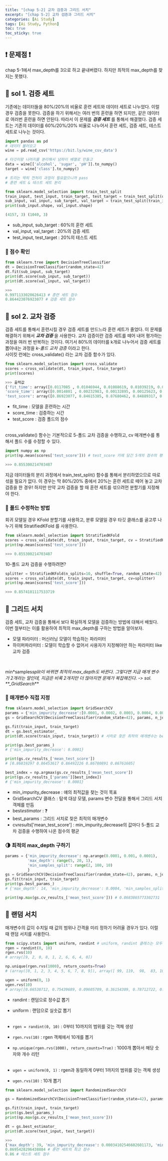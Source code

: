```yaml
---
title: "[chap 5-2] 교차 검증과 그리드 서치"
excerpt: "[chap 5-2] 교차 검증과 그리드 서치"
categories: [Ai Study]
tags: [Ai Study, Python]
toc: true
toc_sticky: true
---
```


## ❗ 문제점 ❗

chap 5-1에서 max_depth를 3으로 하고 끝내버렸다. 하지만 최적의 max_depth를 찾지는 못했다.

## 🔮 sol 1. 검증 세트

기존에는 데이터들을 80%/20%의 비율로 훈련 세트와 데이터 세트로 나누었다. 이럴 경우 검증을 못한다. 검증을 하기 위해서는 여러 번의 훈련을 하면 되지만, 같은 데이터로 여러번 훈련을 하면 안된다. 따라서 이 문제를 **_검증 세트_** 를 통해서 해결했다. 검증 세트는 기존의 데이터를 60%/20%/20% 비율로 나누어서 훈련 세트, 검증 세트, 테스트 세트로 나누는 것이다.

```python
import pandas as pd
# 데이터 불러오고
wine = pd.read_csv('https://bit.ly/wine_csv_data')

# 타깃이랑 나머지를 분리해서 넘파이 배열로 만들고
data = wine[['alcohol', 'sugar', 'pH']].to_numpy()
target = wine['class'].to_numpy()

# 트리는 딱히 전처리 과정이 필요없으니까 pass
# 훈련 세트 & 테스트 세트 분리

from sklearn.model_selection import train_test_split
train_input, test_input, train_target, test_target = train_test_split(data, target, test_size=0.2, random_state=42)
sub_input, val_input, sub_target, val_target = train_test_split(train_input, train_target, test_size=0.2, random_state=42)
print(sub_input.shape, val_input.shape)

(4157, 3) (1040, 3)
```

- sub_input, sub_target : 60%의 훈련 세트
- val_input, val_target : 20%의 검증 세트
- test_input, test_target : 20%의 테스트 세트

### 📍 점수 확인

```python
from sklearn.tree import DecisionTreeClassifier
dt = DecisionTreeClassifier(random_state=42)
dt.fit(sub_input, sub_target)
print(dt.score(sub_input, sub_target))
print(dt.score(val_input, val_target))

>>>
0.9971133028626413 # 훈련 세트 점수
0.864423076923077 # 검증 세트 점수
```

## 🔮 sol 2. 교차 검증

검증 세트를 통해서 훈련시킬 경우 검증 세트를 만드느라 훈련 세트가 줄었다. 이 문제를 해결하기 위해서 **_교차 검증_** 을 사용한다. 교차 검증이란 검증 세트를 떼어 내어 평가하는 과정을 여러 번 반복하는 것이다. 여기서 80%의 데이터를 k개로 나누어서 검증 세트를 뽑아내는 과정을 _k-폴드 교차 검증_ 이라고 한다.
<br>
사이킷 런에는 cross_validate() 라는 교차 검증 함수가 있다.

```python
from sklearn.model_selection import cross_validate
scores = cross_validate(dt, train_input, train_target)
print(scores)

>>> 출력값
{'fit_time': array([0.0117085 , 0.01046944, 0.01088619, 0.01039219, 0.01086831]),
'score_time': array([0.0014801 , 0.00232983, 0.00132895, 0.00125623, 0.00124264]),
'test_score': array([0.86923077, 0.84615385, 0.87680462, 0.84889317, 0.83541867])}
```

- fit_time : 모델을 훈련하는 시간
- score_time : 검증하는 시간
- test_score : 검증 폴드의 점수
  <br> <br>

cross_validate() 함수는 기본적으로 5-폴드 교차 검증을 수행하고, cv 매개변수를 통해서 폴드 수를 수정할 수 있다.

```python
import numpy as np
print(np.mean(scores['test_score'])) # test_score 키에 담긴 5개의 점수의 평균

>>> 0.855300214703487
```

지금 데이터들의 분리 과정에서 train_test_split() 함수를 통해서 분리하였으므로 따로 섞을 필요가 없다. 이 경우는 딱 80%/20% 중에서 20%는 훈련 세트로 떼어 놓고 교차 검증을 한 경우! 하지만 만약 교차 검증을 할 때 훈련 세트를 섞으려먼 분할기를 지정해야 한다.

### 📍 폴드 수정하는 방법

회귀 모델일 경우 KFold 분할기를 사용하고, 분류 모델일 경우 타깃 클래스를 골고루 나누기 위해 StratifiedKFold 를 사용한다.

```python
from sklearn.model_selection import StratifiedKFold
scores = cross_validate(dt, train_input, train_target, cv = StratifiedKFold())
print(np.mean(scores['test_score']))

>>> 0.855300214703487
```

10-폴드 교차 검증을 수행하려면?

```python
splitter = StratifiedKFold(n_splits=10, shuffle=True, random_state=42)
scores = cross_validate(dt, train_input, train_target, cv=splitter)
print(np.mean(scores['test_score']))

>>> 0.8574181117533719
```

## 🔮 그리드 서치

검증 세트, 교차 검증을 통해서 보다 확실하게 모델을 검증하는 방법에 대해서 배웠다. 이번 절부터는 이를 활용하여 최적의 max_depth를 구하는 방법을 알아보자.
<br>

- 모델 파라미터 : 머신러닝 모델이 학습하는 파라미터
- 하이퍼파라미터 : 모델이 학습할 수 없어서 사용자가 지정해야만 하는 파라미터 like 교차 검증

<br>

min\*samples*split이 바뀌면 최적의 max_depth도 바뀐다. 그렇다면 지금 매개 변수가 2개라는 말인데, 지금은 비록 2개지만 더 많아지면 문제가 복잡해진다. -> sol. \*\*\_GridSearch*\*\*

### 📍 매개변수 직접 지정

```python
from sklearn.model_selection import GridSearchCV
params = {'min_impurity_decrease':[0.0001, 0.0002, 0.0003, 0.0004, 0.0005]} # 값을 바꿔가면서 최적의 min_impurity_decrease 결정
gs = GridSearchCV(DecisionTreeClassifier(random_state=42), params, n_jobs=-1) # GridSearchCV의 cv기본값은 5.

gs.fit(train_input, train_target)
dt = gs.best_estimator_
print(dt.score(train_input, train_target)) # 서치로 찾은 최적의 매개변수는 best_params_ 속성에 저장!

print(gs.best_params_)
# {'min_impurity_decrease': 0.0001}

print(gs.cv_results_['mean_test_score'])
# [0.86819297 0.86453617 0.86492226 0.86780891 0.86761605]

best_index = np.argmax(gs.cv_results_['mean_test_score'])
print(gs.cv_results_['params'][best_index])
# {'min_impurity_decrease': 0.0001}
```

- min_impurity_decrease : 얘의 최적값을 찾는 것이 목표
- GridSearchCV 클래스 : 탐색 대상 모델, params 변수 전달을 통해서 그리드 서치 객체를 만듬
- best*estimator* : ❓
- best_params : 그리드 서치로 찾은 최적의 매개변수
- cv*results*['mean_test_score'] : min_impurity_decrease의 값마다 5-폴드 교차 검증을 수행하여 나온 점수의 평균

### 🌗 최적의 max_depth 구하기

```python
params = {'min_impurity_decrease': np.arange(0.0001, 0.001, 0.0001),
          'max_depth': range(5, 20, 1),
          'min_samples_split': range(2, 100, 10)
          }
gs = GridSearchCV(DecisionTreeClassifier(random_state=42), params, n_jobs=-1)
gs.fit(train_input, train_target)
print(gs.best_params_)
# {'max_depth': 14, 'min_impurity_decrease': 0.0004, 'min_samples_split': 12}

print(np.max(gs.cv_results_['mean_test_score'])) # 0.8683865773302731
```

## 🔮 랜덤 서치

매개변수의 값이 수치일 때 값의 범위나 간격을 미리 정하기 어려울 경우가 있다. 이럴 때 랜덤 서치를 사용한다.

```python
from scipy.stats import uniform, randint # uniform, randint 클래스는 모두 주어진 범위에서 고르게 뽑는다.
rgen = randint(0, 10)
rgen.rvs(10)
# array([9, 2, 0, 8, 1, 2, 6, 6, 4, 0])

np.unique(rgen.rvs(1000), return_counts=True)
# (array([0, 1, 2, 3, 4, 5, 6, 7, 8, 9]), array([ 99, 119,  98,  83, 104, 104,  99, 102,  94,  98]))

ugen = uniform(0, 1)
ugen.rvs(10)
# array([0.66538712, 0.75439689, 0.09605709, 0.36154309, 0.78712722, 0.54217307, 0.81125253, 0.90118702, 0.1911896 , 0.4142776 ])
```

- randint : 랜덤으로 정수값 뽑기
- uniform : 랜덤으로 실숫값 뽑기
  <br> <br>

- `rgen = randint(0, 10)` : 0부터 10까지의 범위를 갖는 객체 생성
- `rgen.rvs(10)` : rgen 객체에서 10개를 뽑기
- `np.unique(rgen.rvs(1000), return_counts=True)` : 1000개 뽑아서 해당 숫자와 개수 리턴
  <br> <br>

- `ugen = uniform(0, 1)` : rgen과 동일하게 0부터 1까지의 범위를 갖는 객체 생성
- `ugen.rvs(10)` : 10개 뽑기

```python
from sklearn.model_selection import RandomizedSearchCV

gs = RandomizedSearchCV(DecisionTreeClassifier(random_state=42), params, n_iter=100, n_jobs=-1, random_state=42)

gs.fit(train_input, train_target)
print(gs.best_params_)
print(np.max(gs.cv_results_['mean_test_score']))

dt = gs.best_estimator_
print(dt.score(test_input, test_target))

>>>
{'max_depth': 39, 'min_impurity_decrease': 0.00034102546602601173, 'min_samples_leaf': 7, 'min_samples_split': 13}
0.8695428296438884 # 훈련 세트의 최고 점수
0.86 # 테스트 세트 점수
```
